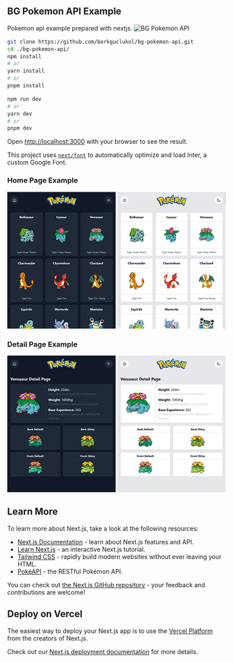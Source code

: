 ## BG Pokemon API Example

Pokemon api example prepared with nextjs.
![BG Pokemon API](https://github.com/berkguclukol/bg-pokemon-api/blob/main/public/international_pok%C3%A9mon_logo.svg?raw=true)

```bash
git clone https://github.com/berkguclukol/bg-pokemon-api.git
cd ./bg-pokemon-api/
npm install
# or
yarn install
# or
pnpm install
```
```bash
npm run dev
# or
yarn dev
# or
pnpm dev
```

Open [http://localhost:3000](http://localhost:3000) with  your browser to see the result.

This project uses [`next/font`](https://nextjs.org/docs/basic-features/font-optimization) to automatically optimize and load Inter, a custom Google Font.

### Home Page Example
![BG Pokemon API](https://github.com/berkguclukol/bg-pokemon-api/blob/main/public/screenshot/homepage_dark.png?raw=true)
![BG Pokemon API](https://github.com/berkguclukol/bg-pokemon-api/blob/main/public/screenshot/homepage_light.png?raw=true)
### Detail Page Example
![BG Pokemon API](https://github.com/berkguclukol/bg-pokemon-api/blob/main/public/screenshot/detail_page_dark.png?raw=true)
![BG Pokemon API](https://github.com/berkguclukol/bg-pokemon-api/blob/main/public/screenshot/detail_page_light.png?raw=true)


## Learn More

To learn more about Next.js, take a look at the following resources:

- [Next.js Documentation](https://nextjs.org/docs) - learn about Next.js features and API.
- [Learn Next.js](https://nextjs.org/learn) - an interactive Next.js tutorial.
- [Tailwind CSS](https://tailwindcss.com/) - rapidly build modern websites without ever leaving your HTML.
- [Pok&#xE9;API](https://pokeapi.co/) - the RESTful Pokémon API.

You can check out [the Next.js GitHub repository](https://github.com/vercel/next.js/) - your feedback and contributions are welcome!

## Deploy on Vercel

The easiest way to deploy your Next.js app is to use the [Vercel Platform](https://vercel.com/new?utm_medium=default-template&filter=next.js&utm_source=create-next-app&utm_campaign=create-next-app-readme) from the creators of Next.js.

Check out our [Next.js deployment documentation](https://nextjs.org/docs/deployment) for more details.
